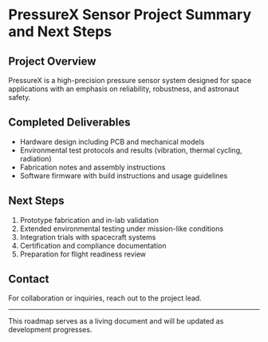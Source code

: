 # PressureX Sensor Project Summary and Next Steps

## Project Overview

PressureX is a high-precision pressure sensor system designed for space applications with an emphasis on reliability, robustness, and astronaut safety.

## Completed Deliverables

- Hardware design including PCB and mechanical models
- Environmental test protocols and results (vibration, thermal cycling, radiation)
- Fabrication notes and assembly instructions
- Software firmware with build instructions and usage guidelines

## Next Steps

1. Prototype fabrication and in-lab validation  
2. Extended environmental testing under mission-like conditions  
3. Integration trials with spacecraft systems  
4. Certification and compliance documentation  
5. Preparation for flight readiness review

## Contact

For collaboration or inquiries, reach out to the project lead.

---

This roadmap serves as a living document and will be updated as development progresses.

